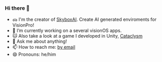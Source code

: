 ### Hi there 👋

- ᯅ I'm the creator of [SkyboxAI](https://apps.apple.com/us/app/skyboxai/id6479167838). Create AI generated enviroments for VisionPro!
- 🔭 I’m currently working on a several visionOS apps.
- 🐱 Also take a look at a game I developed in Unity, [Cataclysm](https://simmer.io/@aaronkbutler/cataclysm)
- 💬 Ask me about anything!
- 📫 How to reach me: [by email](mailto:aaronkbutler@icloud.com)
- 😄 Pronouns: he/him
